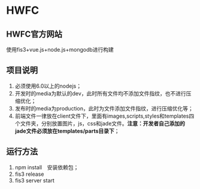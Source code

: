 # HWFC
## HWFC官方网站

使用fis3+vue.js+node.js+mongodb进行构建

## 项目说明
1. 必须使用6.0以上的nodejs；
2. 开发时的media为默认的dev，此时所有文件均不添加文件指纹，也不进行压缩优化；
3. 发布时的media为production，此时为文件添加文件指纹，进行压缩优化等；
4. 前端文件一律放在client文件下，里面有images,scripts,styles和templates四个文件夹，分别放置图片，js，css和jade文件。**注意：开发者自己添加的jade文件必须放在templates/parts目录下**；

## 运行方法
1. npm install　安装依赖包；
2. fis3 release
3. fis3 server start
